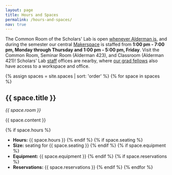 ```yaml
---
layout: page
title: Hours and Spaces
permalink: /hours-and-spaces/
nav: true
---
```


The Common Room of the Scholars' Lab is open [whenever Alderman is](http://www.library.virginia.edu/hours/#!/scholars-lab,alderman), and during the semester our central [Makerspace](http://www.scholarslab.org/makerspace/) is staffed from **1:00 pm - 7:00 pm, Monday through Thursday and 1:00 pm - 5:00 pm, Friday**. Visit the Common Room, Seminar Room (Alderman 423), and Classroom (Alderman 421)! Scholars' Lab [staff](http://scholarslab.org/people) offices are nearby, where [our grad fellows](http://www.scholarslab.org/graduate-fellowships/) also have access to a workspace and office.

{% assign spaces = site.spaces | sort: 'order' %}
{% for space in spaces %}
## {{ space.title }}

_{{ space.room }}_

{{ space.content }}

{% if space.hours %}
  - **Hours:** {{ space.hours }}
{% endif %}
{% if space.seating %}
  - **Size:** seating for {{ space.seating }}
{% endif %}
{% if space.equipment %}
  - **Equipment:** {{ space.equipment }}
{% endif %}
{% if space.reservations %}
  - **Reservations:** {{ space.reservations }}
{% endif %}
{% endfor %}